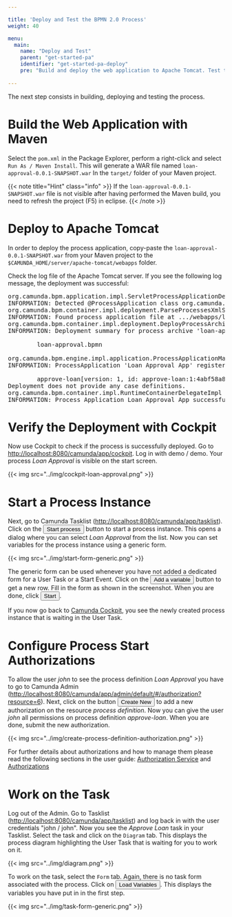 ```yaml
---

title: 'Deploy and Test the BPMN 2.0 Process'
weight: 40

menu:
  main:
    name: "Deploy and Test"
    parent: "get-started-pa"
    identifier: "get-started-pa-deploy"
    pre: "Build and deploy the web application to Apache Tomcat. Test the BPMN 2.0 Process with Tasklist and Cockpit." 
    
---
```


The next step consists in building, deploying and testing the process.


# Build the Web Application with Maven

Select the `pom.xml` in the Package Explorer, perform a right-click and select `Run As / Maven Install`. This will generate a WAR file named `loan-approval-0.0.1-SNAPSHOT.war` In the `target/` folder of your Maven project.

{{< note title="Hint" class="info" >}}
If the `loan-approval-0.0.1-SNAPSHOT.war` file is not visible after having performed the Maven build, you need to refresh the project (F5) in eclipse.
{{< /note >}}


# Deploy to Apache Tomcat

In order to deploy the process application, copy-paste the `loan-approval-0.0.1-SNAPSHOT.war` from your Maven project to the `$CAMUNDA_HOME/server/apache-tomcat/webapps` folder.

Check the log file of the Apache Tomcat server. If you see the following log message, the deployment was successful:

<pre class="console">
org.camunda.bpm.application.impl.ServletProcessApplicationDeployer onStartup
INFORMATION: Detected @ProcessApplication class org.camunda.bpm.getstarted.loanapproval.LoanApprovalApplication
org.camunda.bpm.container.impl.deployment.ParseProcessesXmlStep parseProcessesXmlFiles
INFORMATION: Found process application file at .../webapps/loan-approval-0.1.0-SNAPSHOT/WEB-INF/classes/META-INF/processes.xml
org.camunda.bpm.container.impl.deployment.DeployProcessArchiveStep logDeploymentSummary
INFORMATION: Deployment summary for process archive 'loan-approval':

        loan-approval.bpmn

org.camunda.bpm.engine.impl.application.ProcessApplicationManager logRegistration
INFORMATION: ProcessApplication 'Loan Approval App' registered for DB deployments [4ab4d156-7543-11e4-86ad-28d2448a9975]. Will execute process definitions

        approve-loan[version: 1, id: approve-loan:1:4abf58a8-7543-11e4-86ad-28d2448a9975]
Deployment does not provide any case definitions.
org.camunda.bpm.container.impl.RuntimeContainerDelegateImpl deployProcessApplication
INFORMATION: Process Application Loan Approval App successfully deployed.
</pre>


# Verify the Deployment with Cockpit

Now use Cockpit to check if the process is successfully deployed. Go to <a href="http://localhost:8080/camunda/app/cockpit" target="_blank">http://localhost:8080/camunda/app/cockpit</a>. Log in with demo / demo. Your process *Loan Approval* is visible on the start screen.

{{< img src="../img/cockpit-loan-approval.png" >}}


# Start a Process Instance

Next, go to Camunda Tasklist (<a href="http://localhost:8080/camunda/app/tasklist" target="_blank">http://localhost:8080/camunda/app/tasklist</a>). Click on the <button class="btn btn-default btn-xs"><i class="glyphicon glyphicon-list-alt"></i> Start process</button> button to start a process instance. This opens a dialog where you can select *Loan Approval* from the list. Now you can set variables for the process instance using a generic form.

{{< img src="../img/start-form-generic.png" >}}

The generic form can be used whenever you have not added a dedicated form for a User Task or a Start Event.
Click on the <button class="btn btn-default btn-xs">Add a variable</button> button to get a new row. Fill in the form as shown in the screenshot. When you are done, click <button class="btn btn-default btn-xs">Start</button>.

If you now go back to <a href="http://localhost:8080/camunda/app/cockpit" target="_blank">Camunda Cockpit</a>, you see the newly created process instance that is waiting in the User Task.

# Configure Process Start Authorizations

To allow the user *john* to see the process definition *Loan Approval* you have to go to Camunda Admin (<a href="http://localhost:8080/camunda/app/admin/default/#/authorization?resource=6" target="_blank">http://localhost:8080/camunda/app/admin/default/#/authorization?resource=6</a>). Next, click on the button <button class="btn btn-default btn-xs">Create New</button> to add a new authorization on the resource *process definition*. Now you can give the user *john* all permissions on process definition *approve-loan*. When you are done, submit the new authorization.

{{< img src="../img/create-process-definition-authorization.png" >}}

For further details about authorizations and how to manage them please read the following sections in the user guide: <a href="/manual/master/user-guide/process-engine/authorization-service" target="_blank">Authorization Service</a> and <a href="/manual/master/webapps/admin/authorization-management" target="_blank">Authorizations</a>


# Work on the Task

Log out of the Admin. Go to Tasklist (<a href="http://localhost:8080/camunda/app/tasklist" target="_blank">http://localhost:8080/camunda/app/tasklist</a>) and log back in with the user credentials "john / john". Now you see the *Approve Loan* task in your Tasklist. Select the task and click on the `Diagram` tab. This displays the process diagram highlighting the User Task that is waiting for you to work on it.

{{< img src="../img/diagram.png" >}}

To work on the task, select the `Form` tab. Again, there is no task form associated with the process. Click on <button class="btn btn-default btn-xs">Load Variables</button>. This displays the variables you have put in in the first step.

{{< img src="../img/task-form-generic.png" >}}
